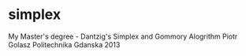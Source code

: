 simplex
=======

My Master's degree - Dantzig's Simplex and Gommory Alogrithm
Piotr Golasz
Politechnika Gdanska 2013
